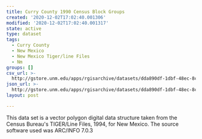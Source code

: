 ```yaml
---
title: Curry County 1990 Census Block Groups
created: '2020-12-02T17:02:40.001306'
modified: '2020-12-02T17:02:40.001317'
state: active
type: dataset
tags:
  - Curry County
  - New Mexico
  - New Mexico Tiger/line Files
  - Nm
groups: []
csv_url: >-
  http://gstore.unm.edu/apps/rgisarchive/datasets/dda890df-1dbf-48ec-8c7d-98fbd29ee0d2/tlf409shp.derived.csv
json_url: >-
  http://gstore.unm.edu/apps/rgisarchive/datasets/dda890df-1dbf-48ec-8c7d-98fbd29ee0d2/tlf409shp.derived.json
layout: post

---
```

This data set is a vector polygon digital data structure taken from the Census
				Bureau's TIGER/Line Files, 1994, for New Mexico. The source software used was
				ARC/INFO 7.0.3

